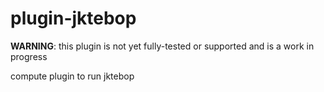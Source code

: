 # plugin-jktebop

**WARNING**: this plugin is not yet fully-tested or supported and is a work in progress

compute plugin to run jktebop
